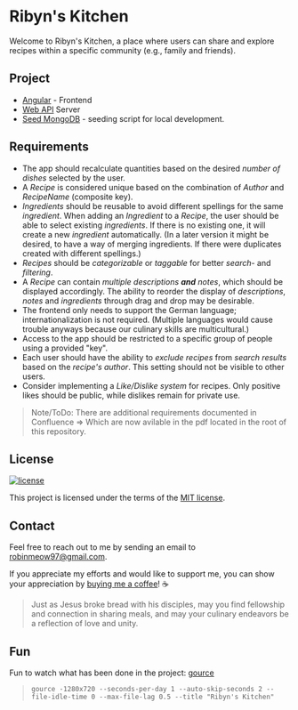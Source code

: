 # Ribyn's Kitchen

Welcome to Ribyn's Kitchen, a place where users can share and explore recipes within a specific community (e.g., family and friends).

## Project

- [Angular](client/README.md) - Frontend
- [Web API](./Application/README.md) Server
- [Seed MongoDB](seed-mongo-db/README.md) - seeding script for local development.

## Requirements

- The app should recalculate quantities based on the desired *number of dishes* selected by the user.
- A *Recipe* is considered unique based on the combination of *Author* and *RecipeName* (composite key).
- *Ingredients* should be reusable to avoid different spellings for the same *ingredient*. When adding an *Ingredient* to a *Recipe*, the user should be able to select existing *ingredients*. If there is no existing one, it will create a new *ingredient* automatically. (In a later version it might be desired, to have a way of merging ingredients. If there were duplicates created with different spellings.)
- *Recipes* should be *categorizable* or *taggable* for better *search*- and *filtering*.
- A *Recipe* can contain *multiple descriptions **and** notes*, which should be displayed accordingly. The ability to reorder the display of *descriptions*, *notes* and *ingredients* through drag and drop may be desirable.
- The frontend only needs to support the German language; internationalization is not required. (Multiple languages would cause trouble anyways because our culinary skills are multicultural.)
- Access to the app should be restricted to a specific group of people using a provided "key".
- Each user should have the ability to *exclude recipes* from *search results* based on the *recipe's author*. This setting should not be visible to other users.
- Consider implementing a *Like/Dislike system* for recipes. Only positive likes should be public, while dislikes remain for private use.

> Note/ToDo: There are additional requirements documented in Confluence => Which are now avilable in the pdf located in the root of this repository.

## License

[![license](https://img.shields.io/badge/license-MIT-green.svg)](https://github.com/RobinMeow/ribyns-kitchen/blob/master/LICENSE)

This project is licensed under the terms of the [MIT license](LICENSE).

## Contact

Feel free to reach out to me by sending an email to [robinmeow97@gmail.com](mailto:robinmeow97@gmail.com).

If you appreciate my efforts and would like to support me, you can show your appreciation by [buying me a coffee](https://ko-fi.com/ribyn)! ☕️

> Just as Jesus broke bread with his disciples, may you find fellowship and connection in sharing meals, and may your culinary endeavors be a reflection of love and unity.

## Fun

Fun to watch what has been done in the project: [gource](https://gource.io/)
> `gource -1280x720 --seconds-per-day 1 --auto-skip-seconds 2 --file-idle-time 0 --max-file-lag 0.5 --title "Ribyn's Kitchen"`
